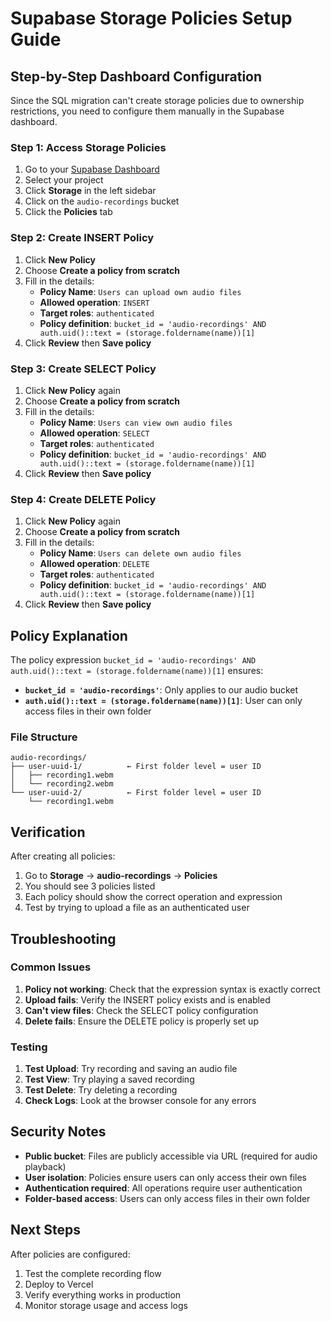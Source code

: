# Supabase Storage Policies Setup Guide

## Step-by-Step Dashboard Configuration

Since the SQL migration can't create storage policies due to ownership restrictions, you need to configure them manually in the Supabase dashboard.

### Step 1: Access Storage Policies

1. Go to your [Supabase Dashboard](https://supabase.com/dashboard)
2. Select your project
3. Click **Storage** in the left sidebar
4. Click on the `audio-recordings` bucket
5. Click the **Policies** tab

### Step 2: Create INSERT Policy

1. Click **New Policy**
2. Choose **Create a policy from scratch**
3. Fill in the details:
   - **Policy Name**: `Users can upload own audio files`
   - **Allowed operation**: `INSERT`
   - **Target roles**: `authenticated`
   - **Policy definition**: `bucket_id = 'audio-recordings' AND auth.uid()::text = (storage.foldername(name))[1]`
4. Click **Review** then **Save policy**

### Step 3: Create SELECT Policy

1. Click **New Policy** again
2. Choose **Create a policy from scratch**
3. Fill in the details:
   - **Policy Name**: `Users can view own audio files`
   - **Allowed operation**: `SELECT`
   - **Target roles**: `authenticated`
   - **Policy definition**: `bucket_id = 'audio-recordings' AND auth.uid()::text = (storage.foldername(name))[1]`
4. Click **Review** then **Save policy**

### Step 4: Create DELETE Policy

1. Click **New Policy** again
2. Choose **Create a policy from scratch**
3. Fill in the details:
   - **Policy Name**: `Users can delete own audio files`
   - **Allowed operation**: `DELETE`
   - **Target roles**: `authenticated`
   - **Policy definition**: `bucket_id = 'audio-recordings' AND auth.uid()::text = (storage.foldername(name))[1]`
4. Click **Review** then **Save policy**

## Policy Explanation

The policy expression `bucket_id = 'audio-recordings' AND auth.uid()::text = (storage.foldername(name))[1]` ensures:

- **`bucket_id = 'audio-recordings'`**: Only applies to our audio bucket
- **`auth.uid()::text = (storage.foldername(name))[1]`**: User can only access files in their own folder

### File Structure
```
audio-recordings/
├── user-uuid-1/          ← First folder level = user ID
│   ├── recording1.webm
│   └── recording2.webm
└── user-uuid-2/          ← First folder level = user ID
    └── recording1.webm
```

## Verification

After creating all policies:

1. Go to **Storage** → **audio-recordings** → **Policies**
2. You should see 3 policies listed
3. Each policy should show the correct operation and expression
4. Test by trying to upload a file as an authenticated user

## Troubleshooting

### Common Issues

1. **Policy not working**: Check that the expression syntax is exactly correct
2. **Upload fails**: Verify the INSERT policy exists and is enabled
3. **Can't view files**: Check the SELECT policy configuration
4. **Delete fails**: Ensure the DELETE policy is properly set up

### Testing

1. **Test Upload**: Try recording and saving an audio file
2. **Test View**: Try playing a saved recording
3. **Test Delete**: Try deleting a recording
4. **Check Logs**: Look at the browser console for any errors

## Security Notes

- **Public bucket**: Files are publicly accessible via URL (required for audio playback)
- **User isolation**: Policies ensure users can only access their own files
- **Authentication required**: All operations require user authentication
- **Folder-based access**: Users can only access files in their own folder

## Next Steps

After policies are configured:

1. Test the complete recording flow
2. Deploy to Vercel
3. Verify everything works in production
4. Monitor storage usage and access logs
